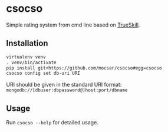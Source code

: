 # csocso
Simple rating system from cmd line based on [TrueSkill](http://trueskill.org/).


## Installation

```bash
virtualenv venv
. venv/bin/activate
pip install git+https://github.com/mocsar/csocso#egg=csocso
csocso config set db-uri URI
```

URI should be given in the standard URI format: `mongodb://[dbuser:dbpassword@]host:port/dbname`

## Usage

Run `csocso --help` for detailed usage.

